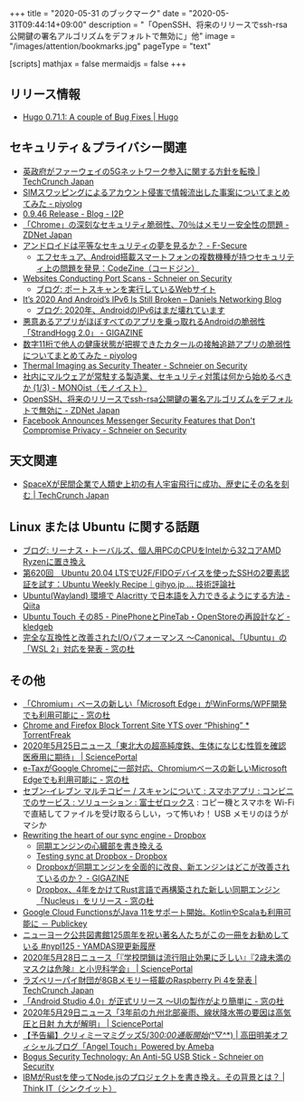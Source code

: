 +++
title = "2020-05-31 のブックマーク"
date =  "2020-05-31T09:44:14+09:00"
description = "「OpenSSH、将来のリリースでssh-rsa公開鍵の署名アルゴリズムをデフォルトで無効に」他"
image = "/images/attention/bookmarks.jpg"
pageType = "text"

[scripts]
  mathjax = false
  mermaidjs = false
+++

## リリース情報

- [Hugo 0.71.1: A couple of Bug Fixes | Hugo](https://gohugo.io/news/0.71.1-relnotes/)

## セキュリティ＆プライバシー関連

- [英政府がファーウェイの5Gネットワ​​ーク参入に関する方針を転換  |  TechCrunch Japan](https://jp.techcrunch.com/2020/05/25/2020-05-23-uk-government-reverses-course-on-huaweis-involvement-in-5g-networks/)
- [SIMスワッピングによるアカウント侵害で情報流出した事案についてまとめてみた - piyolog](https://piyolog.hatenadiary.jp/entry/2020/05/23/013340)
- [0.9.46 Release - Blog - I2P](https://geti2p.net/en/blog/post/2020/05/25/0.9.46-Release)
- [「Chrome」の深刻なセキュリティ脆弱性、70％はメモリー安全性の問題 - ZDNet Japan](https://japan.zdnet.com/article/35154338/)
- [アンドロイドは平等なセキュリティの夢を見るか？ - F-Secure](https://blog.f-secure.com/ja/do-androids-dream-of-equal-security/)
    - [エフセキュア、Android搭載スマートフォンの複数機種が持つセキュリティ上の問題を発見：CodeZine（コードジン）](https://codezine.jp/article/detail/12338)
- [Websites Conducting Port Scans - Schneier on Security](https://www.schneier.com/blog/archives/2020/05/websites_conduc.html)
    - [ブログ: ポートスキャンを実行しているWebサイト](https://okuranagaimo.blogspot.com/2020/05/web.html)
- [It’s 2020 And Android’s IPv6 Is Still Broken – Daniels Networking Blog](http://lostintransit.se/2020/05/22/its-2020-and-androids-ipv6-is-still-broken/)
    - [ブログ: 2020年、AndroidのIPv6はまだ壊れています](https://okuranagaimo.blogspot.com/2020/05/2020androidipv6.html)
- [悪意あるアプリがほぼすべてのアプリを乗っ取れるAndroidの脆弱性「StrandHogg 2.0」 - GIGAZINE](https://gigazine.net/news/20200527-strandhogg-2-0/)
- [数字11桁で他人の健康状態が把握できたカタールの接触追跡アプリの脆弱性についてまとめてみた - piyolog](https://piyolog.hatenadiary.jp/entry/2020/05/28/174431)
- [Thermal Imaging as Security Theater - Schneier on Security](https://www.schneier.com/blog/archives/2020/05/thermal_imaging.html)
- [社内にマルウェアが常駐する製造業、セキュリティ対策は何から始めるべきか (1/3) - MONOist（モノイスト）](https://monoist.atmarkit.co.jp/mn/articles/2005/29/news053.html)
- [OpenSSH、将来のリリースでssh-rsa公開鍵の署名アルゴリズムをデフォルトで無効に - ZDNet Japan](https://japan.zdnet.com/article/35154545/)
- [Facebook Announces Messenger Security Features that Don't Compromise Privacy - Schneier on Security](https://www.schneier.com/blog/archives/2020/05/facebook_announ.html)

## 天文関連

- [SpaceXが民間企業で人類史上初の有人宇宙飛行に成功、歴史にその名を刻む  |  TechCrunch Japan](https://jp.techcrunch.com/2020/05/31/2020-05-30-spacex-makes-history-with-successful-first-human-space-launch/)

## Linux または Ubuntu に関する話題

- [ブログ: リーナス・トーバルズ、個人用PCのCPUをIntelから32コアAMD Ryzenに置き換え](https://okuranagaimo.blogspot.com/2020/05/pccpuintel32amd-ryzen.html)
- [第620回　Ubuntu 20.04 LTSでU2F/FIDOデバイスを使ったSSHの2要素認証を試す：Ubuntu Weekly Recipe｜gihyo.jp … 技術評論社](https://gihyo.jp/admin/serial/01/ubuntu-recipe/0620)
- [Ubuntu(Wayland) 環境で Alacritty で日本語を入力できるようにする方法 - Qiita](https://qiita.com/StoneDot/items/ecd5ccad39b2c1b7e07a)
- [Ubuntu Touch その85 - PinePhoneとPineTab・OpenStoreの再設計など - kledgeb](https://kledgeb.blogspot.com/2020/05/ubuntu-touch-85-pinephonepinetabopensto.html)
- [完全な互換性と改善されたI/Oパフォーマンス ～Canonical、「Ubuntu」の「WSL 2」対応を発表 - 窓の杜](https://forest.watch.impress.co.jp/docs/news/1255723.html)

## その他

- [「Chromium」ベースの新しい「Microsoft Edge」がWinForms/WPF開発でも利用可能に - 窓の杜](https://forest.watch.impress.co.jp/docs/news/1254403.html)
- [Chrome and Firefox Block Torrent Site YTS over “Phishing” * TorrentFreak](https://torrentfreak.com/chrome-and-firefox-block-torrent-site-yts-over-phishing-200525/)
- [2020年5月25日ニュース「東北大の超高純度鉄、生体になじむ性質を確認 医療用に期待」 | SciencePortal](https://scienceportal.jst.go.jp/news/newsflash_review/newsflash/2020/05/20200525_01.html)
- [e-TaxがGoogle Chromeに一部対応、Chromiumベースの新しいMicrosoft Edgeでも利用可能に - 窓の杜](https://forest.watch.impress.co.jp/docs/news/1254660.html)
- [セブン‐イレブン マルチコピー / スキャンについて : スマホアプリ : コンビニでのサービス : ソリューション : 富士ゼロックス](https://www.fujixerox.co.jp/solution/multicopy/application/application_multicopy_ad-scan.html) : コピー機とスマホを Wi-Fi で直結してファイルを受け取るらしい，って怖いわ！ USB メモリのほうがマシか
- [Rewriting the heart of our sync engine - Dropbox](https://dropbox.tech/infrastructure/rewriting-the-heart-of-our-sync-engine)
    - [同期エンジンの心臓部を書き換える](https://navi.dropbox.jp/rewriting-the-heart-of-our-sync-engine)
    - [Testing sync at Dropbox - Dropbox](https://dropbox.tech/infrastructure/-testing-our-new-sync-engine)
    - [Dropboxが同期エンジンを全面的に改良、新エンジンはどこが改善されているのか？ - GIGAZINE](https://gigazine.net/news/20200425-dropbox-nucleus/)
    - [Dropbox、4年をかけてRust言語で再構築された新しい同期エンジン「Nucleus」をリリース - 窓の杜](https://forest.watch.impress.co.jp/docs/news/1255034.html)
- [Google Cloud FunctionsがJava 11をサポート開始。KotlinやScalaも利用可能に － Publickey](https://www.publickey1.jp/blog/20/google_cloud_functionsjava_11kotlinscala.html)
- [ニューヨーク公共図書館125周年を祝い著名人たちがこの一冊をお勧めしている #nypl125 - YAMDAS現更新履歴](https://yamdas.hatenablog.com/entry/20200527/nypl125)
- [2020年5月28日ニュース「『学校閉鎖は流行阻止効果に乏しい』『2歳未満のマスクは危険』と小児科学会」 | SciencePortal](https://scienceportal.jst.go.jp/news/newsflash_review/newsflash/2020/05/20200528_01.html)
- [ラズベリーパイ財団が8GBメモリー搭載のRaspberry Pi 4を発表  |  TechCrunch Japan](https://jp.techcrunch.com/2020/05/29/2020-05-28-raspberry-pi-foundation-announces-raspberry-pi-4-with-8gb-of-ram/)
- [「Android Studio 4.0」が正式リリース ～UIの製作がより簡単に - 窓の杜](https://forest.watch.impress.co.jp/docs/news/1255791.html)
- [2020年5月29日ニュース「3年前の九州北部豪雨、線状降水帯の要因は高気圧と日射 九大が解明」 | SciencePortal](https://scienceportal.jst.go.jp/news/newsflash_review/newsflash/2020/05/20200529_01.html)
- [【予告編】クリィミーマミグッズ5/30*0:00通販開始(*^▽^*) | 高田明美オフィシャルブログ「Angel Touch」Powered by Ameba](https://ameblo.jp/angel-touch/entry-12600390291.html)
- [Bogus Security Technology: An Anti-5G USB Stick - Schneier on Security](https://www.schneier.com/blog/archives/2020/05/bogus_security_.html)
- [IBMがRustを使ってNode.jsのプロジェクトを書き換え。その背景とは？ | Think IT（シンクイット）](https://thinkit.co.jp/article/17561)
